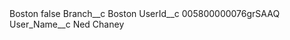 <?xml version="1.0" encoding="UTF-8"?>
<CustomMetadata xmlns="http://soap.sforce.com/2006/04/metadata" xmlns:xsi="http://www.w3.org/2001/XMLSchema-instance" xmlns:xsd="http://www.w3.org/2001/XMLSchema">
    <label>Boston</label>
    <protected>false</protected>
    <values>
        <field>Branch__c</field>
        <value xsi:type="xsd:string">Boston</value>
    </values>
    <values>
        <field>UserId__c</field>
        <value xsi:type="xsd:string">005800000076grSAAQ</value>
    </values>
    <values>
        <field>User_Name__c</field>
        <value xsi:type="xsd:string">Ned Chaney</value>
    </values>
</CustomMetadata>
